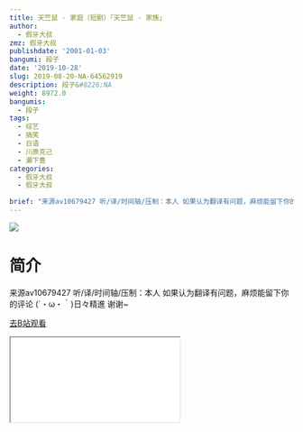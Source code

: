 ```yaml
---
title: 天竺鼠 - 家庭（短剧）「天竺鼠 ‐ 家族」
author:
  - 假牙大叔
zmz: 假牙大叔
publishdate: '2001-01-03'
bangumi: 段子
date: '2019-10-28'
slug: 2019-08-20-NA-64562919
description: 段子&#8226;NA
weight: 8972.0
bangumis:
  - 段子
tags:
  - 综艺
  - 搞笑
  - 日语
  - 川原克己
  - 瀬下豊
categories:
  - 假牙大叔
  - 假牙大叔

brief: "来源av10679427 听/译/时间轴/压制：本人 如果认为翻译有问题，麻烦能留下你的评论 (´・ω・｀)日々精進 谢谢~"
---
```

![](https://raw.githubusercontent.com/tcgriffith/owaraisite/master/static/tmpimg/f914b5d9dbfde2b62d87035526102563a61f7959.jpg.480.jpg)
# 简介  
来源av10679427
听/译/时间轴/压制：本人
如果认为翻译有问题，麻烦能留下你的评论
(´・ω・｀)日々精進
谢谢~  

[去B站观看](https://www.bilibili.com/video/av64562919/)
<div class ="resp-container"><iframe class="testiframe" src="//player.bilibili.com/player.html?aid=64562919"", scrolling="no", allowfullscreen="true" > </iframe></div> 
